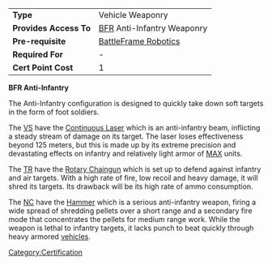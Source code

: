 |                        |                                                         |
|------------------------|---------------------------------------------------------|
| **Type**               | Vehicle Weaponry                                        |
| **Provides Access To** | [BFR](BFR "wikilink") Anti-Infantry Weaponry            |
| **Pre-requisite**      | [BattleFrame Robotics](BattleFrame_Robotics "wikilink") |
| **Required For**       | \-                                                      |
| **Cert Point Cost**    | 1                                                       |

**BFR Anti-Infantry**

The Anti-Infantry configuration is designed to quickly take down soft
targets in the form of foot soldiers.

The [VS](VS "wikilink") have the [Continuous
Laser](Continuous_Laser "wikilink") which is an anti-infantry beam,
inflicting a steady stream of damage on its target. The laser loses
effectiveness beyond 125 meters, but this is made up by its extreme
precision and devastating effects on infantry and relatively light armor
of [MAX](MAX "wikilink") units.

The [TR](TR "wikilink") have the [Rotary
Chaingun](Rotary_Chaingun "wikilink") which is set up to defend against
infantry and air targets. With a high rate of fire, low recoil and heavy
damage, it will shred its targets. Its drawback will be its high rate of
ammo consumption.

The [NC](NC "wikilink") have the [Hammer](Hammer "wikilink") which is a
serious anti-infantry weapon, firing a wide spread of shredding pellets
over a short range and a secondary fire mode that concentrates the
pellets for medium range work. While the weapon is lethal to infantry
targets, it lacks punch to beat quickly through heavy armored
[vehicles](vehicle "wikilink").

[Category:Certification](Category:Certification "wikilink")